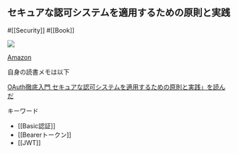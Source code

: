 ## セキュアな認可システムを適用するための原則と実践

#[[Security]] #[[Book]]

![](https://m.media-amazon.com/images/I/51CaA7dryjL._SX394_BO1,204,203,200_.jpg)

[Amazon](https://amzn.asia/d/1diCznE)

自身の読書メモは以下

[OAuth徹底入門 セキュアな認可システムを適用するための原則と実践」を読んだ](https://boykush.github.io/diaries/read-oauth2-in-action/)

キーワード
- [[Basic認証]]
- [[Bearerトークン]]
- [[JWT]]